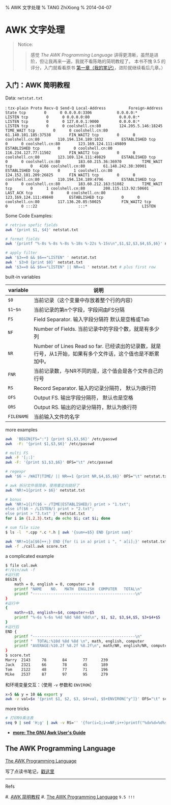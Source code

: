 % AWK 文字处理
% TANG ZhiXiong
% 2014-04-07

AWK 文字处理
============

> Notice:
>
>> 感觉 *The AWK Programming Language* 讲得更清晰，虽然是进阶，但让我再来一遍，我就不看陈皓的简明教程了。
>> 本书不愧 9.5 的评分，入门就看看原书 [第一章（我的笔记）][awk-notes]，进阶就继续看后几章。）

入门：AWK 简明教程
------------------

Data: `netstat.txt`

:   ```tzx-plain
    Proto Recv-Q Send-Q Local-Address          Foreign-Address             State
    tcp        0      0 0.0.0.0:3306           0.0.0.0:*                   LISTEN
    tcp        0      0 0.0.0.0:80             0.0.0.0:*                   LISTEN
    tcp        0      0 127.0.0.1:9000         0.0.0.0:*                   LISTEN
    tcp        0      0 coolshell.cn:80        124.205.5.146:18245         TIME_WAIT
    tcp        0      0 coolshell.cn:80        61.140.101.185:37538        FIN_WAIT2
    tcp        0      0 coolshell.cn:80        110.194.134.189:1032        ESTABLISHED
    tcp        0      0 coolshell.cn:80        123.169.124.111:49809       ESTABLISHED
    tcp        0      0 coolshell.cn:80        116.234.127.77:11502        FIN_WAIT2
    tcp        0      0 coolshell.cn:80        123.169.124.111:49829       ESTABLISHED
    tcp        0      0 coolshell.cn:80        183.60.215.36:36970         TIME_WAIT
    tcp        0   4166 coolshell.cn:80        61.148.242.38:30901         ESTABLISHED
    tcp        0      1 coolshell.cn:80        124.152.181.209:26825       FIN_WAIT1
    tcp        0      0 coolshell.cn:80        110.194.134.189:4796        ESTABLISHED
    tcp        0      0 coolshell.cn:80        183.60.212.163:51082        TIME_WAIT
    tcp        0      1 coolshell.cn:80        208.115.113.92:50601        LAST_ACK
    tcp        0      0 coolshell.cn:80        123.169.124.111:49840       ESTABLISHED
    tcp        0      0 coolshell.cn:80        117.136.20.85:50025         FIN_WAIT2
    tcp        0      0 :::22                  :::*                        LISTEN
    ```

Some Code Examples:

```bash
# retrive spefic fields
awk '{print $1, $4}' netstat.txt

# format fields
awk '{printf "%-8s %-8s %-8s %-18s %-22s %-15s\n",$1,$2,$3,$4,$5,$6}' netstat.txt

# apply filter
awk '$3==0 && $6=="LISTEN" ' netstat.txt
awk ' $3>0 {print $0}' netstat.txt
awk '$3==0 && $6=="LISTEN" || NR==1 ' netstat.txt # plus first row
```

built-in variables

 variable   | 说明
---------   | -----------------------------------------
 `$0`       | 当前记录（这个变量中存放着整个行的内容）
 `$1~$n`    | 当前记录的第n个字段，字段间由FS分隔
 `FS`       | Field Separator. 输入字段分隔符 默认是空格或Tab
 `NF`       | Number of Fields. 当前记录中的字段个数，就是有多少列
 `NR`       | Number of Lines Read so far. 已经读出的记录数，就是行号，从1开始，如果有多个文件话，这个值也是不断累加中。
 `FNR`      | 当前记录数，与NR不同的是，这个值会是各个文件自己的行号
 `RS`       | Record Separator. 输入的记录分隔符， 默认为换行符
 `OFS`      | Output FS. 输出字段分隔符， 默认也是空格
 `ORS`      | Output RS. 输出的记录分隔符，默认为换行符
 `FILENAME` | 当前输入文件的名字

more examples

```bash
awk  'BEGIN{FS=":"} {print $1,$3,$6}' /etc/passwd
awk  -F: '{print $1,$3,$6}' /etc/passwd

# multi FS
awk -F '[;:]'
awk -F: '{print $1,$3,$6}' OFS="\t" /etc/passwd

# regexpr
awk '$6 ~ /WAIT|TIME/ || NR==1 {print NR,$4,$5,$6}' OFS="\t" netstat.txt # match WAIT or TIME

# awk 拆分文件很简单，使用重定向就好了
awk 'NR!=1{print > $6}' netstat.txt

# bonus
awk 'NR!=1{if($6 ~ /TIME|ESTABLISHED/) print > "1.txt";
else if($6 ~ /LISTEN/) print > "2.txt";
else print > "3.txt" }' netstat.txt
for i in {1,2,3}.txt; do echo $i; cat $i; done

# sum file size
$ ls -l  *.cpp *.c *.h | awk '{sum+=$5} END {print sum}'

awk 'NR!=1{a[$6]++;} END {for (i in a) print i ", " a[i];}' netstat.txt
awk -f ./call.awk score.txt
```

a complicated example

```bash
$ file cal.awk
#!/bin/awk -f
#运行前
BEGIN {
    math = 0, english = 0, computer = 0
    printf "NAME    NO.   MATH  ENGLISH  COMPUTER   TOTAL\n"
    printf "---------------------------------------------\n"
}
#运行中
{
    math+=$3, english+=$4, computer+=$5
    printf "%-6s %-6s %4d %8d %8d %8d\n", $1, $2, $3,$4,$5, $3+$4+$5
}
#运行后
END {
    printf "---------------------------------------------\n"
    printf "  TOTAL:%10d %8d %8d \n", math, english, computer
    printf "AVERAGE:%10.2f %8.2f %8.2f\n", math/NR, english/NR, computer/NR
}
$ score.txt
Marry  2143     78       84       77      239
Jack   2321     66       78       45      189
Tom    2122     48       77       71      196
Mike   2537     87       97       95      279
```

和环境变量交互：（使用 `-v` 参数和 `ENVIRON`）

```bash
x=5 && y = 10 && export y
awk -v val=$x '{print $1, $2, $3, $4+val, $5+ENVIRON["y"]}' OFS="\t" score.txt
```

more tricks

```bash
# 打印99乘法表
seq 9 | sed 'H;g' | awk -v RS='' '{for(i=1;i<=NF;i++)printf("%dx%d=%d%s", i, NR, i*NR, i==NR?"\n":"\t")}'
```

- [**more: The GNU Awk User's Guide**][gnu_awk_user_guide]

[gnu_awk_user_guide]: http://www.gnu.org/software/gawk/manual/gawk.html

The AWK Programming Language
----------------------------

[The AWK Programming Language][douban_awk]

写了点读书笔记，[戳这里][awk-notes]

[douban_awk]: http://book.douban.com/subject/1876898/
[awk-notes]: post-0046-awk.html

---

Refs

#. [AWK 简明教程][awk_simple_tutorial]
#. [The AWK Programming Language][awk_book] `9.5 !!!`

[awk_simple_tutorial]: http://coolshell.cn/articles/9070.html
[awk_book]: http://book.douban.com/subject/1876898/
